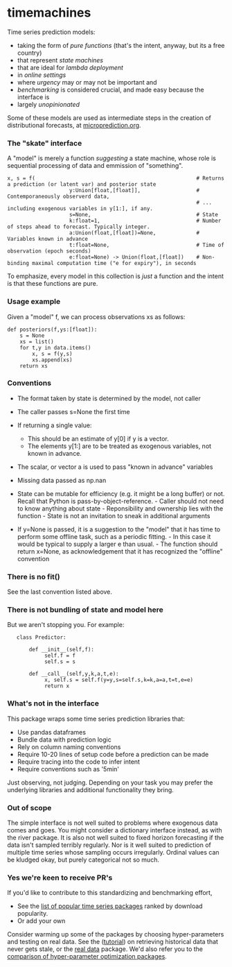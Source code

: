 # timemachines
Time series prediction models:

- taking the form of *pure functions* (that's the intent, anyway, but its a free country)
- that represent *state machines*
- that are ideal for *lambda deployment*
- in *online settings* 
- where *urgency* may or may not be important and
- *benchmarking* is considered crucial, and made easy because the interface is
- largely *unopinionated* 

Some of these models are used as intermediate steps in the creation of distributional forecasts, at [microprediction.org](www.microprediction.org). 
### The "skate" interface
A "model" is merely a function *suggesting* a state machine, whose role is sequential processing of data and emmission of "something".   

    x, s = f(                                                    # Returns a prediction (or latent var) and posterior state
                        y:Union[float,[float]],                  # Contemporaneously observerd data, 
                                                                 # ... including exogenous variables in y[1:], if any. 
                        s=None,                                  # State
                        k:float=1,                               # Number of steps ahead to forecast. Typically integer. 
                        a:Union(float,[float])=None,             # Variables known in advance
                        t:float=None,                            # Time of observation (epoch seconds)
                        e:float=None) -> Union(float,[float])    # Non-binding maximal computation time ("e for expiry"), in seconds
    
To emphasize, every model in this collection is *just* a function and the intent is that these functions are pure. 

### Usage example
Given a "model" f, we can process observations xs as follows:

    def posteriors(f,ys:[float]):
        s = None
        xs = list()
        for t,y in data.items()
            x, s = f(y,s)
            xs.append(xs)
        return xs
    
### Conventions 

- The format taken by state is determined by the model, not caller
- The caller passes s=None the first time
       
- If returning a single value:
     - This should be an estimate of y[0] if y is a vector. 
     - The elements y[1:] are to be treated as exogenous variables, not known in advance. 

- The scalar, or vector a is used to pass "known in advance" variables
     
- Missing data passed as np.nan 
      
- State can be mutable for efficiency (e.g. it might be a long buffer) or not. Recall that Python is pass-by-object-reference. 
      - Caller should not need to know anything about state
      - Reponsibility and ownership lies with the function
      - State is not an invitation to sneak in additional arguments
      
- If y=None is passed, it is a suggestion to the "model" that it has time to perform some
      offline task, such as a periodic fitting. 
      - In this case it would be typical to supply a larger e than usual.
      - The function should return x=None, as acknowledgement that it has recognized the "offline" convention
   
### There is no fit()
See the last convention listed above. 


### There is not bundling of state and model here
But we aren't stopping you. For example:

       class Predictor:
   
           def __init__(self,f):
                self.f = f
                self.s = s

           def __call__(self,y,k,a,t,e):
                x, self.s = self.f(y=y,s=self.s,k=k,a=a,t=t,e=e)
                return x
            

### What's not in the interface
This package wraps some time series prediction libraries that:

 - Use pandas dataframes
 - Bundle data with prediction logic
 - Rely on column naming conventions 
 - Require 10-20 lines of setup code before a prediction can be made
 - Require tracing into the code to infer intent
 - Require conventions such as '5min' 

Just observing, not judging. Depending on your task you may prefer the underlying libraries and additional functionality they bring. 

### Out of scope
The simple interface is not well suited to problems where exogenous data comes and goes. You might consider a dictionary interface instead, as with the river package. It is also not well suited to fixed horizon forecasting if the data isn't sampled terribly regularly. Nor is it well suited to prediction of multiple time series whose sampling occurs irregularly. Ordinal values can be kludged okay, but purely categorical not so much. 

### Yes we're keen to receive PR's
If you'd like to contribute to this standardizing and benchmarking effort, 

- See the [list of popular time series packages](https://www.microprediction.com/blog/popular-timeseries-packages) ranked by download popularity. 
- Or add your own

Consider warming up some of the packages by choosing hyper-parameters and testing on real data. See the ([tutorial](https://www.microprediction.com/python-3)) on retrieving historical data that never gets stale, or the [real data](https://pypi.org/project/realdata/) package. We'd also refer you to the [comparison of hyper-parameter optimization packages](https://www.microprediction.com/blog/optimize). 


